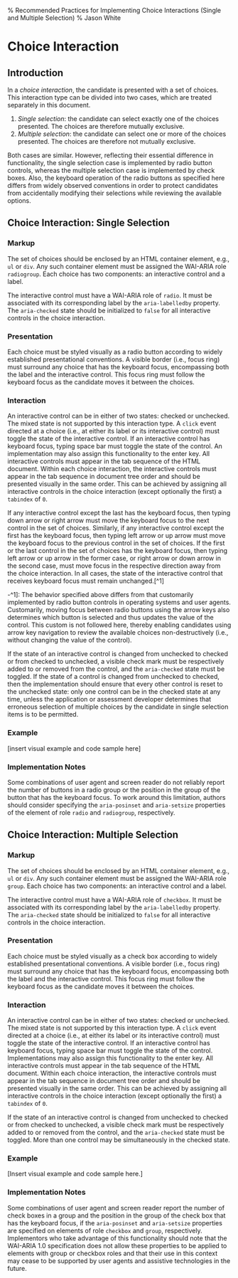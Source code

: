 % Recommended Practices for Implementing Choice Interactions (Single and Multiple Selection)
% Jason White

# Choice Interaction

## Introduction
In a *choice interaction*, the candidate is presented with a set of choices. This interaction type can be divided into two cases, which are treated separately in this document.

1. *Single selection*: the candidate can select exactly one of the choices presented. The choices are therefore mutually exclusive.
2. *Multiple selection*: the candidate can select one or more of the choices presented. The choices are therefore not mutually exclusive.

Both cases are similar. However, reflecting their essential difference in functionality, the single selection case is implemented by radio button controls, whereas the multiple selection case is implemented by check boxes. Also, the keyboard operation of the radio buttons as specified here differs from widely observed conventions in order to protect candidates from accidentally modifying their selections while reviewing the available options.

## Choice Interaction: Single Selection

### Markup
The set of choices should be enclosed by an HTML container element, e.g., `ul`
or `div`. Any such container element must be assigned the WAI-ARIA role
`radiogroup`. Each choice has two components: an interactive control and a label.

The interactive control must have a WAI-ARIA role of `radio`. It must be associated with its corresponding label by the `aria-labelledby` property. The `aria-checked` state should be initialized to `false` for all interactive controls in the choice interaction.

### Presentation
Each choice must be styled visually as a radio button according to widely established presentational conventions. A visible border (i.e., focus ring) must surround any choice that has the keyboard focus, encompassing both the label and the interactive control. This focus ring must follow the keyboard focus as the candidate moves it between the choices.

### Interaction
An interactive control can be in either of two states: checked or unchecked. The mixed state is not supported by this interaction type. A `click` event directed at a choice (i.e., at either its label or its interactive control) must toggle the state of the interactive control. If an interactive control has keyboard focus, typing space bar must toggle the state of the control. An implementation may also assign this functionality to the enter key. All interactive controls must appear in the tab sequence of the HTML document. Within each choice interaction, the interactive controls must appear in the tab sequence in document tree order and should be presented visually in the same order. This can be achieved by assigning all interactive controls in the choice interaction (except optionally the first) a `tabindex` of `0`.

If any interactive control except the last has the keyboard focus, then typing down arrow or right arrow must move the keyboard focus to the next control in the set of choices. Similarly, if any interactive control except the first has the keyboard focus, then typing left arrow or up arrow must move the keyboard focus to the previous control in the set of choices. If the first or the last control in the set of choices has the keyboard focus, then typing left arrow or up arrow in the former case, or right arrow or down arrow in the second case, must move focus in the respective direction away from the choice interaction. In all cases, the state of the interactive control that receives keyboard focus must remain unchanged.[^1]

-^1]: The  behavior specified above differs from that customarily implemented by radio button controls in operating systems and user agents. Customarily, moving focus between radio buttons using the arrow keys also determines which button is selected and thus updates the value of the control. This custom is not followed here, thereby enabling candidates using arrow key navigation to review the available choices non-destructively (i.e., without changing the value of the control).

If the state of an interactive control is changed from unchecked to checked or from checked to unchecked, a visible check mark must be respectively added to or removed from the control, and the `aria-checked` state must be toggled. If the state of a control is changed from unchecked to checked, then the implementation should ensure that every other control is reset to the unchecked state: only one control can be in the checked state at any time, unless the application or assessment developer determines that erroneous selection of multiple choices by the candidate in single selection items is to be permitted.

### Example
[insert visual example and code sample here]

### Implementation Notes
Some combinations of user agent and screen reader do not reliably report the number of buttons in a radio group or the position in the group of the button that has the keyboard focus. To work around this limitation, authors should consider specifying the `aria-posinset` and `aria-setsize` properties of the element of role `radio` and `radiogroup`, respectively.

## Choice Interaction: Multiple Selection

### Markup
The set of choices should be enclosed by an HTML container element, e.g., `ul` or `div`. Any such container element must be assigned the WAI-ARIA role `group`. Each choice has two components: an interactive control and a label.

The interactive control must have a WAI-ARIA role of `checkbox`. It must be associated with its corresponding label by the `aria-labelledby` property. The `aria-checked` state should be initialized to `false` for all interactive controls in the choice interaction.

### Presentation
Each choice must be styled visually as a check box according to widely established presentational conventions. A visible border (i.e., focus ring) must surround any choice that has the keyboard focus, encompassing both the label and the interactive control. This focus ring must follow the keyboard focus as the candidate moves it between the choices.

### Interaction
An interactive control can be in either of two states: checked or unchecked. The mixed state is not supported by this interaction type. A `click` event directed at a choice (i.e., at either its label or its interactive control) must toggle the state of the interactive control. If an interactive control has keyboard focus, typing space bar must toggle the state of the control. Implementations may also assign this functionality to the enter key. All interactive controls must appear in the tab sequence of the HTML document. Within each choice interaction, the interactive controls must appear in the tab sequence in document tree order and should be presented visually in the same order. This can be achieved by assigning all interactive controls in the choice interaction (except optionally the first) a `tabindex` of `0`.

If the state of an interactive control is changed from unchecked to checked or from checked to unchecked, a visible check mark must be respectively added to or removed from the control, and the `aria-checked` state must be toggled. More than one control may be simultaneously in the checked state.

### Example
[Insert visual example and code sample here.]

### Implementation Notes
Some combinations of user agent and screen reader report the number of check boxes in a group and the position in the group of the check box that has the keyboard focus, if the `aria-posinset` and `aria-setsize` properties are specified on elements of role `checkbox` and `group`, respectively. Implementors who take advantage of this functionality should note that the WAI-ARIA 1.0 specification does not allow these properties to be applied to elements with group or checkbox roles and that their use in this context may cease to be supported by user agents and assistive technologies in the future.